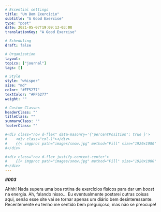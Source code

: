 ```yaml
---
# Essential settings
title: "Um Bom Exercício"
subtitle: "A Good Exercise"
type: "post"
date: 2021-05-07T19:09:13-03:00
translationKey: "A Good Exercise"

# Scheduling
draft: false

# Organization
layout:
topics: ["journal"]
tags: []

# Style
style: "whisper"
size: "md"
color: "#FF5277"
textColor: "#FF5277"
weight: ""

# Custom Classes
headerClass: ""
titleClass: ""
summaryClass: ""
footerClass: ""

#<div class="row d-flex" data-masonry='{"percentPosition": true }'>
#    <div class="col-1"></div>
#    {{< imgproc path="images/snow.jpg" method="Fill" size="1920x1080" col="8" >}}
#</div>

#<div class="row d-flex justify-content-center">
#    {{< imgproc path="images/snow.jpg" method="Fill" size="1920x1080" col="8" >}}
#</div>
---
```


***#003***

Ahhh! Nada supera uma boa rotina de exercícios físicos para dar um *boost* na energia. Ah, falando nisso... Eu eventualmente postarei outras coisas aqui, senão esse site vai se tornar apenas um diário bem desinteressante. Recentemente eu tenho me sentido bem preguiçoso, mas não se preocupe!